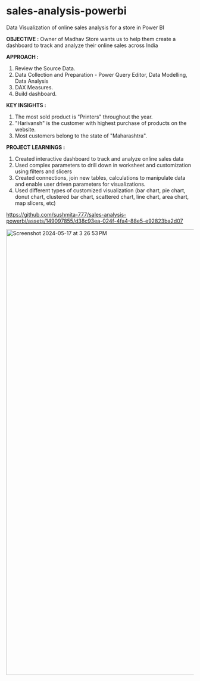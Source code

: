 # sales-analysis-powerbi
Data Visualization of online sales analysis for a store in Power BI

**OBJECTIVE :**
Owner of Madhav Store wants us to help them create a dashboard to track and analyze their online sales across India

**APPROACH :**
1. Review the Source Data.
2. Data Collection and Preparation - Power Query Editor, Data Modelling, Data Analysis
4. DAX Measures.
5. Build dashboard.

**KEY INSIGHTS :**
1. The most sold product is "Printers" throughout the year.
2. "Harivansh" is the customer with highest purchase of products on the website.
3. Most customers belong to the state of "Maharashtra".

**PROJECT LEARNINGS :**
1. Created interactive dashboard to track and analyze online sales data
2. Used complex parameters to drill down in worksheet and customization using filters and slicers
3. Created connections, join new tables, calculations to manipulate data and enable user driven parameters for visualizations.
4. Used different types of customized visualization (bar chart, pie chart, donut chart, clustered bar chart, scattered chart, line chart, area chart, map slicers, etc)




https://github.com/sushmita-777/sales-analysis-powerbi/assets/149097855/d38c93ea-024f-4fa4-88e5-e92823ba2d07

<img width="1198" alt="Screenshot 2024-05-17 at 3 26 53 PM" src="https://github.com/sushmita-777/sales-analysis-powerbi/assets/149097855/d3b5a3a1-b074-4be3-a412-7969803d6ce1">
